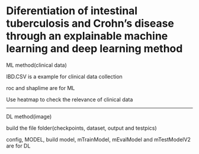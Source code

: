 # Diferentiation of intestinal tuberculosis and Crohn’s disease through an explainable machine learning and deep learning method

 ML method(clinical data)
 
 IBD.CSV is a example for clinical data collection

 roc and shaplime are for ML 
 
 Use heatmap to check the relevance of clinical data

-------------------------------------------------------

DL method(image)

build the file folder(checkpoints, dataset, output and testpics)

config, MODEL, build model, mTrainModel, mEvalModel and mTestModelV2 are for DL
